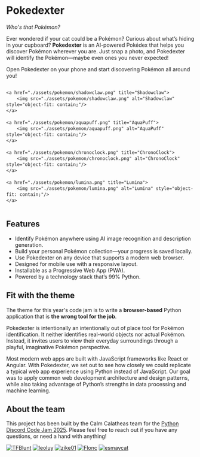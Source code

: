 # Pokedexter

_Who's that Pokémon?_

Ever wondered if your cat could be a Pokémon? Curious about what’s hiding in your cupboard? **Pokedexter** is an AI-powered
Pokédex that helps you discover Pokémon wherever you are. Just snap a photo, and Pokedexter will identify the Pokémon—maybe
even ones you never expected!

Open Pokedexter on your phone and start discovering Pokémon all around you!

<div style="display: grid; grid-template-columns: repeat(auto-fit, minmax(300px, 1fr)); gap: 16px;">

    <a href="./assets/pokemon/shadowclaw.png" title="Shadowclaw">
        <img src="./assets/pokemon/shadowclaw.png" alt="Shadowclaw" style="object-fit: contain;"/>
    </a>

    <a href="./assets/pokemon/aquapuff.png" title="AquaPuff">
        <img src="./assets/pokemon/aquapuff.png" alt="AquaPuff" style="object-fit: contain;"/>
    </a>

    <a href="./assets/pokemon/chronoclock.png" title="ChronoClock">
        <img src="./assets/pokemon/chronoclock.png" alt="ChronoClock" style="object-fit: contain;"/>
    </a>

    <a href="./assets/pokemon/lumina.png" title="Lumina">
        <img src="./assets/pokemon/lumina.png" alt="Lumina" style="object-fit: contain;"/>
    </a>

</div>

## Features

- Identify Pokémon anywhere using AI image recognition and description generation.
- Build your personal Pokémon collection—your progress is saved locally.
- Use Pokedexter on any device that supports a modern web browser.
- Designed for mobile use with a responsive layout.
- Installable as a Progressive Web App (PWA).
- Powered by a technology stack that’s 99% Python.

## Fit with the theme

The theme for this year's code jam is to write a **browser-based** Python application that is **the wrong tool for the job**.

Pokedexter is intentionally an intentionally out of place tool for Pokémon identification. It neither identifies real-world
objects nor actual Pokémon. Instead, it invites users to view their everyday surroundings through a playful, imaginative
Pokémon perspective.

Most modern web apps are built with JavaScript frameworks like React or Angular. With Pokedexter, we set out to see how
closely we could replicate a typical web app experience using Python instead of JavaScript. Our goal was to apply common
web development architecture and design patterns, while also taking advantage of Python’s strengths in data processing
and machine learning.

## About the team

This project has been built by the Calm Calatheas team for the [Python Discord Code Jam 2025](https://pythondiscord.com/events/code-jams/12/).
Please feel free to reach out if you have any questions, or need a hand with anything!

[<img src="https://github.com/thijsfranck.png" alt="TFBlunt" title="TFBlunt" width="64">](https://github.com/thijsfranck)
[<img src="https://avatars.githubusercontent.com/u/133528118?s=96&v=4" alt="leoluy" title="leoluy" width="64">](https://github.com/leolhuile)
[<img src="https://github.com/Zike01.png" alt="zike01" title="zike01" width="64">](https://github.com/Zike01)
[<img src="https://github.com/FloncDev.png" alt="Flonc" title="Flonc" width="64">](https://github.com/FloncDev)
[<img src="https://github.com/esmaycat.png" alt="esmaycat" title="esmaycat" width="64">](https://github.com/esmaycat)
